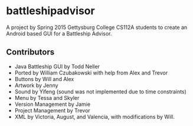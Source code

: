 # battleshipadvisor
A project by Spring 2015 Gettysburg College CS112A students to create an Android based GUI for a Battleship Advisor.

Contributors
-------

* Java Battleship GUI by Todd Neller
* Ported by William Czubakowski with help from Alex and Trevor
* Buttons by Will and Alex
* Artwork by Jenny
* Sound by Yifeng (sound was not implemented due to time constraints)
* Menu by Tessa and Skyler
* Version Management by Jamie
* Project Management by Trevor
* XML by Victoria, August, and Valencia, with modifications by Will.
